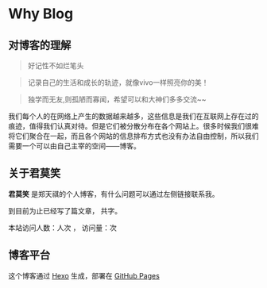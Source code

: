 # Why Blog
## 对博客的理解

>好记性不如烂笔头

>记录自己的生活和成长的轨迹，就像vivo一样照亮你的美！

>独学而无友,则孤陋而寡闻，希望可以和大神们多多交流~~
 
我们每个人的在网络上产生的数据越来越多，这些信息是我们在互联网上存在过的痕迹，值得我们认真对待。但是它们被分散分布在各个网站上。很多时候我们很难将它们聚合在一起，而且各个网站的信息排布方式也没有办法自由控制，所以我们需要一个可以由自己主宰的空间——博客。



## 关于君莫笑
**君莫笑** 是郑天祺的个人博客，有什么问题可以通过左侧链接联系我。




到目前为止已经写了<code class="article_number"></code>篇文章， 共<code class="site_word_count"></code>字。

本站访问人数：<code class="site_uv"></code>人次 ， 访问量：<code class="site_pv"></code>次

## 博客平台
这个博客通过 [Hexo](https://hexo.io/) 生成，部署在 [GitHub Pages](https://github.com/zhengtianqi)

